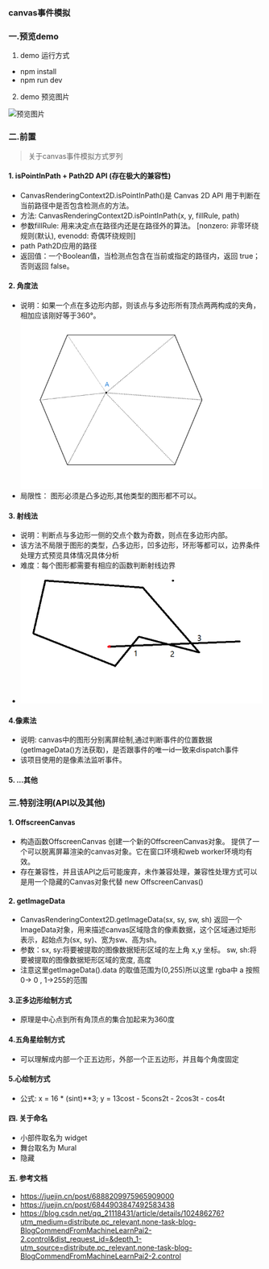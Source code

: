 ### canvas事件模拟

### 一.预览demo
1. demo 运行方式
* npm install
* npm run dev

2. demo 预览图片

![预览图片](./static/预览.gif)

### 二.前置

> 关于canvas事件模拟方式罗列

#### 1. isPointInPath + Path2D  API (存在极大的兼容性)
  * CanvasRenderingContext2D.isPointInPath()是 Canvas 2D API 用于判断在当前路径中是否包含检测点的方法。
  * 方法: CanvasRenderingContext2D.isPointInPath(x, y, fillRule, path)
  * 参数fillRule: 用来决定点在路径内还是在路径外的算法。 [nonzero: 非零环绕规则(默认), evenodd: 奇偶环绕规则]
  * path Path2D应用的路径
  * 返回值：一个Boolean值，当检测点包含在当前或指定的路径内，返回 true；否则返回 false。

#### 2. 角度法
  * 说明：如果一个点在多边形内部，则该点与多边形所有顶点两两构成的夹角，相加应该刚好等于360°。 ![图示](./static/角度法.png)
  * 局限性： 图形必须是凸多边形,其他类型的图形都不可以。

#### 3. 射线法
  * 说明：判断点与多边形一侧的交点个数为奇数，则点在多边形内部。
  * 该方法不局限于图形的类型，凸多边形，凹多边形，环形等都可以，边界条件处理方式预览具体情况具体分析
  * 难度：每个图形都需要有相应的函数判断射线边界
  * ![图示](./static/射线法.png)

#### 4.像素法
  * 说明: canvas中的图形分别离屏绘制,通过判断事件的位置数据(getImageData()方法获取)，是否跟事件的唯一id一致来dispatch事件
  * 该项目使用的是像素法监听事件。

#### 5. ...其他

### 三.特别注明(API以及其他)

#### 1. OffscreenCanvas

* 构造函数OffscreenCanvas 创建一个新的OffscreenCanvas对象。 提供了一个可以脱离屏幕渲染的canvas对象。它在窗口环境和web worker环境均有效。
* 存在兼容性，并且该API之后可能废弃，未作兼容处理，兼容性处理方式可以是用一个隐藏的Canvas对象代替 new OffscreenCanvas()

#### 2. getImageData
* CanvasRenderingContext2D.getImageData(sx, sy, sw, sh) 返回一个ImageData对象，用来描述canvas区域隐含的像素数据，这个区域通过矩形表示，起始点为(sx, sy)、宽为sw、高为sh。
* 参数：sx, sy:将要被提取的图像数据矩形区域的左上角 x,y 坐标。 sw, sh:将要被提取的图像数据矩形区域的宽度, 高度
* 注意这里getImageData().data 的取值范围为(0,255)所以这里 rgba中 a 按照0-> 0 , 1->255的范围

####  3.正多边形绘制方式
* 原理是中心点到所有角顶点的集合加起来为360度

#### 4.五角星绘制方式
* 可以理解成内部一个正五边形，外部一个正五边形，并且每个角度固定

#### 5.心绘制方式
* 公式: x = 16 * (sint)**3; y = 13cost - 5cons2t - 2cos3t - cos4t

#### 四. 关于命名
* 小部件取名为 widget
* 舞台取名为 Mural
* 隐藏


#### 五. 参考文档
* https://juejin.cn/post/6888209975965909000
* https://juejin.cn/post/6844903847492583438
* https://blog.csdn.net/qq_21118431/article/details/102486276?utm_medium=distribute.pc_relevant.none-task-blog-BlogCommendFromMachineLearnPai2-2.control&dist_request_id=&depth_1-utm_source=distribute.pc_relevant.none-task-blog-BlogCommendFromMachineLearnPai2-2.control